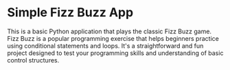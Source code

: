 # Simple Fizz Buzz App
This is a basic Python application that plays the classic Fizz Buzz game.
Fizz Buzz is a popular programming exercise that helps beginners practice using conditional statements and loops.
It's a straightforward and fun project designed to test your programming skills and understanding of basic control structures. 
